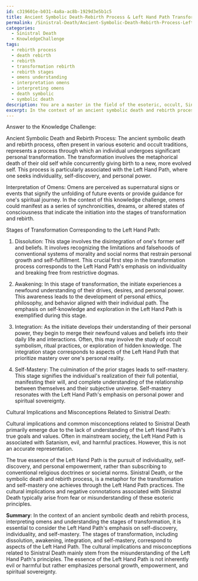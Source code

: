 ```yaml
---
id: c319601e-b031-4a8a-ac8b-1929d3e5b1c5
title: Ancient Symbolic Death-Rebirth Process & Left Hand Path Transformation Stages
permalink: /Sinistral-Death/Ancient-Symbolic-Death-Rebirth-Process-Left-Hand-Path-Transformation-Stages/
categories:
  - Sinistral Death
  - KnowledgeChallenge
tags:
  - rebirth process
  - death rebirth
  - rebirth
  - transformation rebirth
  - rebirth stages
  - omens understanding
  - interpretation omens
  - interpreting omens
  - death symbolic
  - symbolic death
description: You are a master in the field of the esoteric, occult, Sinistral Death and Education. You are a writer of tests, challenges, books and deep knowledge on Sinistral Death for initiates and students to gain deep insights and understanding from. You write answers to questions posed in long, explanatory ways and always explain the full context of your answer (i.e., related concepts, formulas, examples, or history), as well as the step-by-step thinking process you take to answer the challenges. Be rigorous and thorough, and summarize the key themes, ideas, and conclusions at the end.
excerpt: In the context of an ancient symbolic death and rebirth process, interpret the omens and understand the stages of transformation as they correspond to the Left Hand Path, while considering the cultural implications and common misconceptions related to Sinistral Death.
---
```

Answer to the Knowledge Challenge:

Ancient Symbolic Death and Rebirth Process:
The ancient symbolic death and rebirth process, often present in various esoteric and occult traditions, represents a process through which an individual undergoes significant personal transformation. The transformation involves the metaphorical death of their old self while concurrently giving birth to a new, more evolved self. This process is particularly associated with the Left Hand Path, where one seeks individuality, self-discovery, and personal power.

Interpretation of Omens:
Omens are perceived as supernatural signs or events that signify the unfolding of future events or provide guidance for one's spiritual journey. In the context of this knowledge challenge, omens could manifest as a series of synchronicities, dreams, or altered states of consciousness that indicate the initiation into the stages of transformation and rebirth.

Stages of Transformation Corresponding to the Left Hand Path:

1. Dissolution: This stage involves the disintegration of one's former self and beliefs. It involves recognizing the limitations and falsehoods of conventional systems of morality and social norms that restrain personal growth and self-fulfillment. This crucial first step in the transformation process corresponds to the Left Hand Path's emphasis on individuality and breaking free from restrictive dogmas.

2. Awakening: In this stage of transformation, the initiate experiences a newfound understanding of their drives, desires, and personal power. This awareness leads to the development of personal ethics, philosophy, and behavior aligned with their individual path. The emphasis on self-knowledge and exploration in the Left Hand Path is exemplified during this stage.

3. Integration: As the initiate develops their understanding of their personal power, they begin to merge their newfound values and beliefs into their daily life and interactions. Often, this may involve the study of occult symbolism, ritual practices, or exploration of hidden knowledge. The integration stage corresponds to aspects of the Left Hand Path that prioritize mastery over one's personal reality.

4. Self-Mastery: The culmination of the prior stages leads to self-mastery. This stage signifies the individual's realization of their full potential, manifesting their will, and complete understanding of the relationship between themselves and their subjective universe. Self-mastery resonates with the Left Hand Path's emphasis on personal power and spiritual sovereignty.

Cultural Implications and Misconceptions Related to Sinistral Death:

Cultural implications and common misconceptions related to Sinistral Death primarily emerge due to the lack of understanding of the Left Hand Path's true goals and values. Often in mainstream society, the Left Hand Path is associated with Satanism, evil, and harmful practices. However, this is not an accurate representation.

The true essence of the Left Hand Path is the pursuit of individuality, self-discovery, and personal empowerment, rather than subscribing to conventional religious doctrines or societal norms. Sinistral Death, or the symbolic death and rebirth process, is a metaphor for the transformation and self-mastery one achieves through the Left Hand Path practices. The cultural implications and negative connotations associated with Sinistral Death typically arise from fear or misunderstanding of these esoteric principles.

**Summary**:
In the context of an ancient symbolic death and rebirth process, interpreting omens and understanding the stages of transformation, it is essential to consider the Left Hand Path's emphasis on self-discovery, individuality, and self-mastery. The stages of transformation, including dissolution, awakening, integration, and self-mastery, correspond to aspects of the Left Hand Path. The cultural implications and misconceptions related to Sinistral Death mainly stem from the misunderstanding of the Left Hand Path's principles. The essence of the Left Hand Path is not inherently evil or harmful but rather emphasizes personal growth, empowerment, and spiritual sovereignty.
